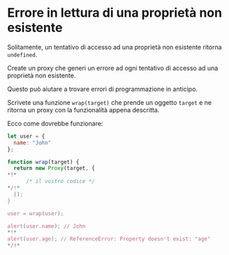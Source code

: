 # Errore in lettura di una proprietà non esistente

Solitamente, un tentativo di accesso ad una proprietà non esistente ritorna `undefined`.

Create un proxy che generi un errore ad ogni tentativo di accesso ad una proprietà non esistente.

Questo può aiutare a trovare errori di programmazione in anticipo.

Scrivete una funzione `wrap(target)` che prende un oggetto `target` e ne ritorna un proxy con la funzionalità appena descritta.

Ecco come dovrebbe funzionare:

```js
let user = {
  name: "John"
};

function wrap(target) {
  return new Proxy(target, {
*!*
      /* il vostro codice */
*/!*
  });
}

user = wrap(user);

alert(user.name); // John
*!*
alert(user.age); // ReferenceError: Property doesn't exist: "age"
*/!*
```
